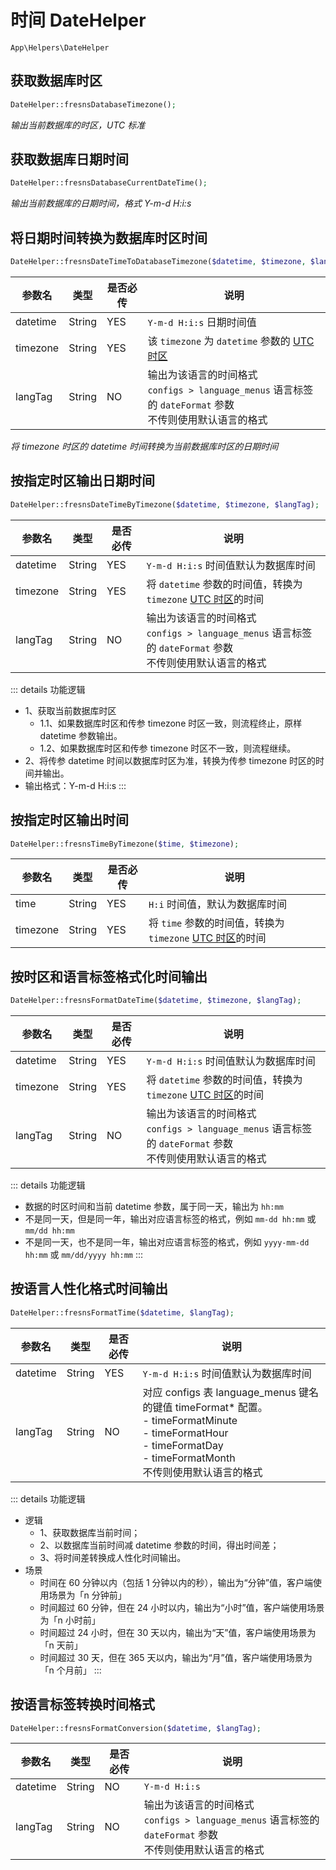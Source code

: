# 时间 DateHelper

`App\Helpers\DateHelper`

## 获取数据库时区

```php
DateHelper::fresnsDatabaseTimezone();
```
*输出当前数据库的时区，UTC 标准*

## 获取数据库日期时间

```php
DateHelper::fresnsDatabaseCurrentDateTime();
```
*输出当前数据库的日期时间，格式 Y-m-d H:i:s*

## 将日期时间转换为数据库时区时间

```php
DateHelper::fresnsDateTimeToDatabaseTimezone($datetime, $timezone, $langTag);
```
| 参数名 | 类型 | 是否必传 | 说明 |
| --- | --- | --- | --- |
| datetime | String | YES | `Y-m-d H:i:s` 日期时间值 |
| timezone | String | YES | 该 `timezone` 为 `datetime` 参数的 [UTC 时区](../../database/dictionary/utc.md) |
| langTag | String | NO | 输出为该语言的时间格式<br>`configs > language_menus` 语言标签的 `dateFormat` 参数<br>不传则使用默认语言的格式 |

*将 timezone 时区的 datetime 时间转换为当前数据库时区的日期时间*

## 按指定时区输出日期时间

```php
DateHelper::fresnsDateTimeByTimezone($datetime, $timezone, $langTag);
```
| 参数名 | 类型 | 是否必传 | 说明 |
| --- | --- | --- | --- |
| datetime | String | YES | `Y-m-d H:i:s` 时间值默认为数据库时间 |
| timezone | String | YES | 将 `datetime` 参数的时间值，转换为 `timezone` [UTC 时区](../../database/dictionary/utc.md)的时间 |
| langTag | String | NO | 输出为该语言的时间格式<br>`configs > language_menus` 语言标签的 `dateFormat` 参数<br>不传则使用默认语言的格式 |

::: details 功能逻辑
- 1、获取当前数据库时区
    - 1.1、如果数据库时区和传参 timezone 时区一致，则流程终止，原样 datetime 参数输出。
    - 1.2、如果数据库时区和传参 timezone 时区不一致，则流程继续。
- 2、将传参 datetime 时间以数据库时区为准，转换为传参 timezone 时区的时间并输出。
- 输出格式：Y-m-d H:i:s
:::

## 按指定时区输出时间

```php
DateHelper::fresnsTimeByTimezone($time, $timezone);
```
| 参数名 | 类型 | 是否必传 | 说明 |
| --- | --- | --- | --- |
| time | String | YES | `H:i` 时间值，默认为数据库时间 |
| timezone | String | YES | 将 `time` 参数的时间值，转换为 `timezone` [UTC 时区](../../database/dictionary/utc.md)的时间 |

## 按时区和语言标签格式化时间输出

```php
DateHelper::fresnsFormatDateTime($datetime, $timezone, $langTag);
```
| 参数名 | 类型 | 是否必传 | 说明 |
| --- | --- | --- | --- |
| datetime | String | YES | `Y-m-d H:i:s` 时间值默认为数据库时间 |
| timezone | String | YES | 将 `datetime` 参数的时间值，转换为 `timezone` [UTC 时区](../../database/dictionary/utc.md)的时间 |
| langTag | String | NO | 输出为该语言的时间格式<br>`configs > language_menus` 语言标签的 `dateFormat` 参数<br>不传则使用默认语言的格式 |

::: details 功能逻辑
- 数据的时区时间和当前 datetime 参数，属于同一天，输出为 `hh:mm`
- 不是同一天，但是同一年，输出对应语言标签的格式，例如 `mm-dd hh:mm` 或 `mm/dd hh:mm`
- 不是同一天，也不是同一年，输出对应语言标签的格式，例如 `yyyy-mm-dd hh:mm` 或 `mm/dd/yyyy hh:mm`
:::

## 按语言人性化格式时间输出

```php
DateHelper::fresnsFormatTime($datetime, $langTag);
```
| 参数名 | 类型 | 是否必传 | 说明 |
| --- | --- | --- | --- |
| datetime | String | YES | `Y-m-d H:i:s` 时间值默认为数据库时间 |
| langTag | String | NO | 对应 configs 表 language_menus 键名的键值 timeFormat* 配置。<br>- timeFormatMinute<br>- timeFormatHour<br>- timeFormatDay<br>- timeFormatMonth<br>不传则使用默认语言的格式 |

::: details 功能逻辑
- 逻辑
    - 1、获取数据库当前时间；
    - 2、以数据库当前时间减 datetime 参数的时间，得出时间差；
    - 3、将时间差转换成人性化时间输出。
- 场景
    - 时间在 60 分钟以内（包括 1 分钟以内的秒），输出为“分钟”值，客户端使用场景为「n 分钟前」
    - 时间超过 60 分钟，但在 24 小时以内，输出为“小时”值，客户端使用场景为「n 小时前」
    - 时间超过 24 小时，但在 30 天以内，输出为“天”值，客户端使用场景为「n 天前」
    - 时间超过 30 天，但在 365 天以内，输出为“月”值，客户端使用场景为「n 个月前」
:::

## 按语言标签转换时间格式

```php
DateHelper::fresnsFormatConversion($datetime, $langTag);
```
| 参数名 | 类型 | 是否必传 | 说明 |
| --- | --- | --- | --- |
| datetime | String | NO | `Y-m-d H:i:s` |
| langTag | String | NO | 输出为该语言的时间格式<br>`configs > language_menus` 语言标签的 `dateFormat` 参数<br>不传则使用默认语言的格式 |
